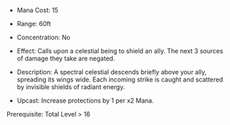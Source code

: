 - Mana Cost: 15
    
- Range: 60ft
    
- Concentration: No
    
- Effect: Calls upon a celestial being to shield an ally. The next 3 sources of damage they take are negated.
    
- Description: A spectral celestial descends briefly above your ally, spreading its wings wide. Each incoming strike is caught and scattered by invisible shields of radiant energy.
    
- Upcast: Increase protections by 1 per x2 Mana.
    

Prerequisite: Total Level > 16